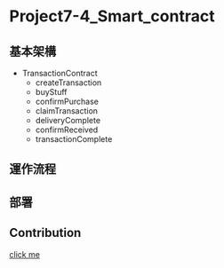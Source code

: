 # Project7-4_Smart_contract
## 基本架構
- TransactionContract
    - createTransaction
    - buyStuff
    - confirmPurchase
    - claimTransaction
    - deliveryComplete
    - confirmReceived
    - transactionComplete

## 運作流程

## 部署

## Contribution
[click me](https://hackmd.io/@molrobot/B1AeclryL)
